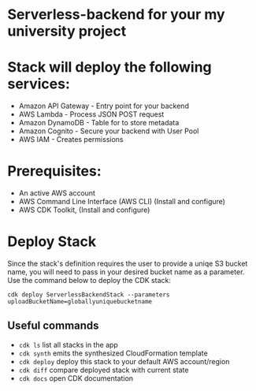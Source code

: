 # Serverless-backend for your my university project

# Stack will deploy the following services: 
- Amazon API Gateway - Entry point for your backend
- AWS Lambda - Process JSON POST request
- Amazon DynamoDB - Table for to store metadata
- Amazon Cognito - Secure your backend with User Pool 
- AWS IAM - Creates permissions 


# Prerequisites:

* An active AWS account
* AWS Command Line Interface (AWS CLI) (Install and configure) 
* AWS CDK Toolkit, (Install and configure)


# Deploy Stack

Since the stack's definition requires the user to provide a uniqe S3 bucket name, you will need to pass in your desired bucket name as a parameter. 
Use the command below to deploy the CDK stack: 

```cdk deploy ServerlessBackendStack --parameters uploadBucketName=globallyuniquebucketname```


## Useful commands

 * `cdk ls`          list all stacks in the app
 * `cdk synth`       emits the synthesized CloudFormation template
 * `cdk deploy`      deploy this stack to your default AWS account/region
 * `cdk diff`        compare deployed stack with current state
 * `cdk docs`        open CDK documentation
